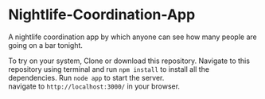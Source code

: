 # Nightlife-Coordination-App
A nightlife coordination app by which anyone can see how many people are going on a bar tonight.  
  
To try on your system, 
Clone or download this repository. 
Navigate to this repository using terminal and run `npm install` to install all the dependencies. 
Run `node app` to start the server.  
navigate to `http://localhost:3000/` in your browser.  
